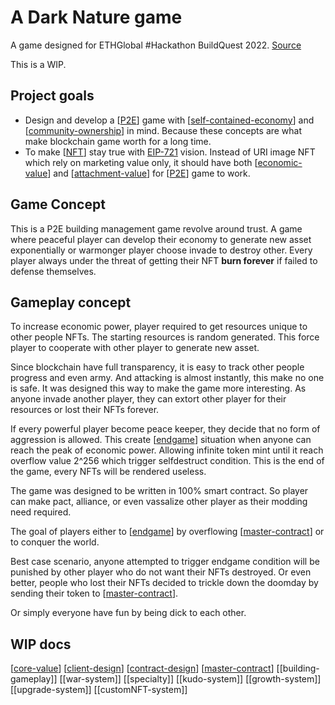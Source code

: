 # A Dark Nature game

A game designed for ETHGlobal #Hackathon BuildQuest 2022. [Source](https://github.com/VAD37/the-dark-forest)

This is a WIP.

## Project goals

- Design and develop a [[P2E]] game with [[self-contained-economy]] and [[community-ownership]] in mind. Because these concepts are what make blockchain game worth for a long time.
- To make [[NFT]] stay true with [EIP-721](https://eips.ethereum.org/EIPS/eip-721) vision. Instead of URI image NFT which rely on marketing value only, it should have both [[economic-value]] and [[attachment-value]] for [[P2E]] game to work.

## Game Concept

This is a P2E building management game revolve around trust. A game where peaceful player can develop their economy to generate new asset exponentially or warmonger player choose invade to destroy other. Every player always under the threat of getting their NFT **burn forever** if failed to defense themselves.

## Gameplay concept

To increase economic power, player required to get resources unique to other people NFTs. The starting resources is random generated. This force player to cooperate with other player to generate new asset.

Since blockchain have full transparency, it is easy to track other people progress and even army. And attacking is almost instantly, this make no one is safe. It was designed this way to make the game more interesting. As anyone invade another player, they can extort other player for their resources or lost their NFTs forever.

If every powerful player become peace keeper, they decide that no form of aggression is allowed. This create [[endgame]] situation when anyone can reach the peak of economic power. Allowing infinite token mint until it reach overflow value 2^256 which trigger selfdestruct condition. This is the end of the game, every NFTs will be rendered useless.

The game was designed to be written in 100% smart contract. So player can make pact, alliance, or even vassalize other player as their modding need required.

The goal of players either to [[endgame]] by overflowing [[master-contract]] or to conquer the world.

Best case scenario, anyone attempted to trigger endgame condition will be punished by other player who do not want their NFTs destroyed. Or even better, people who lost their NFTs decided to trickle down the doomday by sending their token to [[master-contract]].

Or simply everyone have fun by being dick to each other.

## WIP docs

[[core-value]]
[[client-design]]
[[contract-design]]
[[master-contract]]
[[building-gameplay]]
[[war-system]]
[[specialty]]
[[kudo-system]]
[[growth-system]]
[[upgrade-system]]
[[customNFT-system]]

[//begin]: # "Autogenerated link references for markdown compatibility"
[P2E]: references/P2E "Play To Earn"
[self-contained-economy]: references/self-contained-economy "self-contained-economy"
[community-ownership]: references/community-ownership "community-ownership"
[NFT]: references/NFT "NFT"
[economic-value]: references/economic-value "economic-value"
[attachment-value]: references/attachment-value "attachment-value"
[endgame]: references/endgame "endgame"
[master-contract]: references/master-contract "Master contract"
[core-value]: references/core-value "core value"
[client-design]: references/client-design "client design"
[contract-design]: references/contract-design "contract-design"
[//end]: # "Autogenerated link references"
